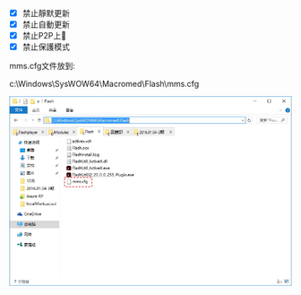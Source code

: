 
- [x] 禁止靜默更新
- [x] 禁止自動更新
- [x] 禁止P2P上𫝊
- [x] 禁止保護模式

mms.cfg文件放到:

c:\Windows\SysWOW64\Macromed\Flash\mms.cfg

![](img/1.jpg)